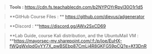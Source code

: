 > **Tools :** https://cdn.fs.teachablecdn.com/b2NYPOYrRpyI30O1r1d5

>**GitHub Course Files : ** https://github.com/dievus/adgenerator

> **Discord : **https://discord.gg/AWx2SxCD69

> **Lab Guide, course Kali distribution, and the UbuntuMail VM : **https://mayorsec-my.sharepoint.com/:f:/p/joe/EuHX-fWQgWxIpdGvYY7X_pwBSEbp87CmLj4R8GKFG59pCQ?e=Kf3DnR